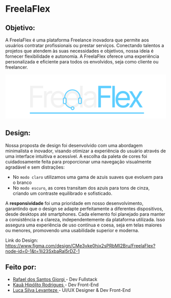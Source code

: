 # FreelaFlex
## Objetivo:

A FreelaFlex é uma plataforma Freelance inovadora que permite aos usuários contratar profissionais ou prestar serviços.
Conectando talentos a projetos que atendem às suas necessidades e objetivos, nossa ideia é fornecer flexibilidade e autonomia.
A FreelaFlex oferece uma experiência personalizada e eficiente para todos os envolvidos, seja como cliente ou freelancer.

<div align="center">
  <img alt="Logo FreelaFlex" src="https://github.com/devraffles/FreelaFlex/blob/main/README-IMG/FREELAFLEX%20DARK%20MODE.svg" heght="50px"/>
</div>

## Design:

Nossa proposta de design foi desenvolvido com uma abordagem minimalista e inovador, visando otimizar a experiência do usuário através de uma interface intuitiva e acessível.
A escolha da paleta de cores foi cuidadosamente feita para proporcionar uma navegação visualmente agradável e sem distrações:

* No `modo claro` utilizamos uma gama de azuis suaves que evoluem para o branco
* No `modo escuro`, as cores transitam dos azuis para tons de cinza, criando um contraste equilibrado e sofisticado.

A **responsividade** foi uma prioridade em nosso desenvolvimento, garantindo que o design se adapte perfeitamente a diferentes dispositivos, desde desktops até smartphones. Cada elemento foi planejado para manter a consistência e a clareza, independentemente da plataforma utilizada. Isso assegura uma experiência de uso contínua e coesa, seja em telas maiores ou menores, promovendo uma usabilidade superior e moderna.

Link do Design:
https://www.figma.com/design/CMe3vke0hjx2sPRbMI2Bru/FreelaFlex?node-id=0-1&t=1Ii23SxbaRal5rDZ-1

## Feito por:

* <a href="https://github.com/devraffles"> Rafael dos Santos Giorgi </a> - Dev Fullstack
* <a href="https://github.com/Kaua-programin"> Kauã Hipólito Rodrigues </a> - Dev Front-End
* <a href="https://github.com/LucaLevanteze"> Luca Silva Levanteze </a> - UI/UX Designer & Dev Front-End
